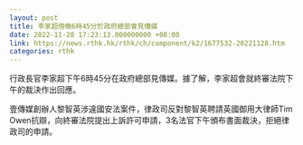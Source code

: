 ```yaml
---
layout: post
title: 李家超傍晚6時45分於政府總部會見傳媒
date: 2022-11-28 17:23:13.000000000 +08:00
link: https://news.rthk.hk/rthk/ch/component/k2/1677532-20221128.htm
categories: rthk
---
```


行政長官李家超下午6時45分在政府總部見傳媒。據了解，李家超會就終審法院下午的裁決作出回應。

壹傳媒創辦人黎智英涉違國安法案件，律政司反對黎智英聘請英國御用大律師Tim Owen抗辯，向終審法院提出上訴許可申請，3名法官下午頒布書面裁決，拒絕律政司的申請。
